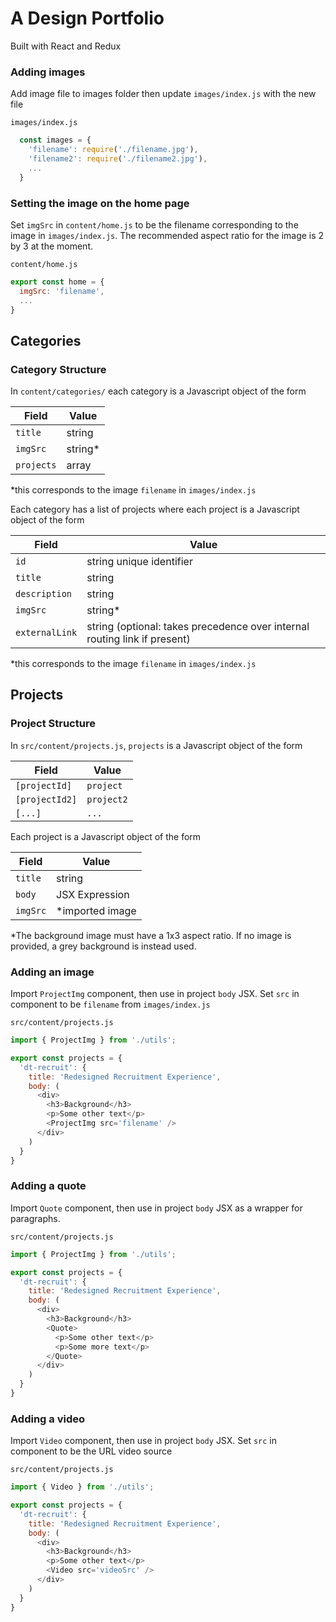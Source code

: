 # A Design Portfolio
Built with React and Redux

### Adding images
Add image file to images folder then update `images/index.js` with the
new file

`images/index.js`
```javascript
  const images = {
    'filename': require('./filename.jpg'),
    'filename2': require('./filename2.jpg'),
    ...
  }
```

### Setting the image on the home page
Set `imgSrc` in `content/home.js` to be the filename corresponding to
the image in `images/index.js`. The recommended aspect ratio for the
image is 2 by 3 at the moment.

`content/home.js`
```javascript
export const home = {
  imgSrc: 'filename',
  ...
}
```

## Categories

### Category Structure
In `content/categories/` each category is a Javascript object of the form

Field | Value
--- | ---
`title` | string
`imgSrc` | string\*
`projects` | array

\*this corresponds to the image `filename` in `images/index.js`

Each category has a list of projects where each project is a Javascript object of the form

Field | Value
--- | ---
`id` | string unique identifier
`title` | string
`description` | string
`imgSrc` | string\*
`externalLink` | string (optional: takes precedence over internal routing link if present)

\*this corresponds to the image `filename` in `images/index.js`

## Projects

### Project Structure
In `src/content/projects.js`, `projects` is a Javascript object of the form

Field | Value
--- | ---
`[projectId]` | `project`
`[projectId2]` | `project2`
`[...]` | `...`

Each project is a Javascript object of the form

Field | Value
--- | ---
`title` | string
`body`| JSX Expression
`imgSrc` | \*imported image

\*The background image must have a 1x3 aspect ratio. If no image is
provided, a grey background is instead used.

### Adding an image

Import `ProjectImg` component, then use in project `body` JSX. Set `src` in component to be `filename` from `images/index.js`

`src/content/projects.js`
```javascript
import { ProjectImg } from './utils';

export const projects = {
  'dt-recruit': {
    title: 'Redesigned Recruitment Experience',
    body: (
      <div>
        <h3>Background</h3>
        <p>Some other text</p>
        <ProjectImg src='filename' />
      </div>
    )
  }
}
```

### Adding a quote
Import `Quote` component, then use in project `body` JSX as a wrapper
for paragraphs.

`src/content/projects.js`
```javascript
import { ProjectImg } from './utils';

export const projects = {
  'dt-recruit': {
    title: 'Redesigned Recruitment Experience',
    body: (
      <div>
        <h3>Background</h3>
        <Quote>
          <p>Some other text</p>
          <p>Some more text</p>
        </Quote>
      </div>
    )
  }
}
```

### Adding a video
Import `Video` component, then use in project `body` JSX. Set `src` in component to be the URL video source

`src/content/projects.js`
```javascript
import { Video } from './utils';

export const projects = {
  'dt-recruit': {
    title: 'Redesigned Recruitment Experience',
    body: (
      <div>
        <h3>Background</h3>
        <p>Some other text</p>
        <Video src='videoSrc' />
      </div>
    )
  }
}
```
